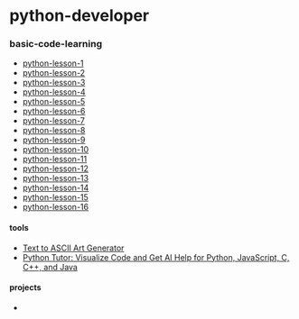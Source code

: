 # python-developer

### basic-code-learning
- [python-lesson-1](https://github.com/devliwa/python-lesson-1)
- [python-lesson-2](https://github.com/devliwa/python-lesson-2)
- [python-lesson-3](https://github.com/devliwa/python-lesson-3)
- [python-lesson-4](https://github.com/devliwa/python-lesson-4)
- [python-lesson-5](https://github.com/devliwa/python-lesson-5)
- [python-lesson-6](https://github.com/devliwa/python-lesson-6)
- [python-lesson-7](https://github.com/devliwa/python-lesson-7)
- [python-lesson-8](https://github.com/devliwa/python-lesson-8)
- [python-lesson-9](https://github.com/devliwa/python-lesson-9)
- [python-lesson-10](https://github.com/devliwa/python-lesson-10)
- [python-lesson-11](https://github.com/devliwa/python-lesson-11)
- [python-lesson-12](https://github.com/devliwa/python-lesson-12)
- [python-lesson-13]()
- [python-lesson-14]()
- [python-lesson-15]()
- [python-lesson-16]()

#### tools
- [Text to ASCII Art Generator](https://patorjk.com/software/taag/)
- [Python Tutor: Visualize Code and Get AI Help for Python, JavaScript, C, C++, and Java](https://pythontutor.com/visualize.html#mode=edit)

#### projects
- 
